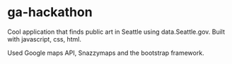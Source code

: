 # ga-hackathon

Cool application that finds public art in Seattle using data.Seattle.gov. Built with javascript, css, html. 

Used Google maps API, Snazzymaps and the bootstrap framework.
